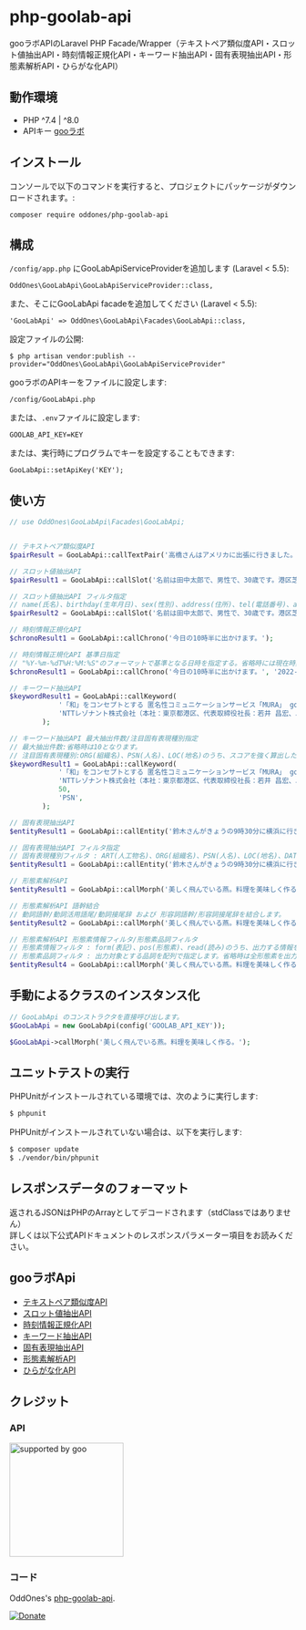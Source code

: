 # php-goolab-api
gooラボAPIのLaravel PHP Facade/Wrapper（テキストペア類似度API・スロット値抽出API・時刻情報正規化API・キーワード抽出API・固有表現抽出API・形態素解析API・ひらがな化API）

## 動作環境

- PHP ^7.4 | ^8.0
- APIキー [gooラボ](https://labs.goo.ne.jp/apiusage/)


## インストール

コンソールで以下のコマンドを実行すると、プロジェクトにパッケージがダウンロードされます。:
```
composer require oddones/php-goolab-api
```

## 構成

`/config/app.php` にGooLabApiServiceProviderを追加します (Laravel < 5.5):
```
OddOnes\GooLabApi\GooLabApiServiceProvider::class,
```

また、そこにGooLabApi facadeを追加してください (Laravel < 5.5):
```
'GooLabApi' => OddOnes\GooLabApi\Facades\GooLabApi::class,
```

設定ファイルの公開:
```
$ php artisan vendor:publish --provider="OddOnes\GooLabApi\GooLabApiServiceProvider"
```

gooラボのAPIキーをファイルに設定します:
```
/config/GooLabApi.php
```

または、`.env`ファイルに設定します:
```
GOOLAB_API_KEY=KEY
```

または、実行時にプログラムでキーを設定することもできます:
```
GooLabApi::setApiKey('KEY');
```

## 使い方

```php
// use OddOnes\GooLabApi\Facades\GooLabApi;


// テキストペア類似度API
$pairResult = GooLabApi::callTextPair('高橋さんはアメリカに出張に行きました。', '山田さんはイギリスに留学している。');;

// スロット値抽出API
$pairResult1 = GooLabApi::callSlot('名前は田中太郎で、男性で、30歳です。港区芝浦3-4-1に住んでいます。');

// スロット値抽出API フィルタ指定
// name(氏名)、birthday(生年月日)、sex(性別)、address(住所)、tel(電話番号)、age(年齢)のうち、スロット値抽出の対象とするスロットを配列で指定します。省略時はすべてのスロットを対象とします。
$pairResult2 = GooLabApi::callSlot('名前は田中太郎で、男性で、30歳です。港区芝浦3-4-1に住んでいます。', ['name', 'birthday', 'sex', 'address', 'tel', 'age']);

// 時刻情報正規化API
$chronoResult1 = GooLabApi::callChrono('今日の10時半に出かけます。');

// 時刻情報正規化API 基準日指定
// "%Y-%m-%dT%H:%M:%S"のフォーマットで基準となる日時を指定する。省略時には現在時刻が用いられます。
$chronoResult1 = GooLabApi::callChrono('今日の10時半に出かけます。', '2022-01-01T09:00:00');

// キーワード抽出API
$keywordResult1 = GooLabApi::callKeyword(
            '「和」をコンセプトとする 匿名性コミュニケーションサービス「MURA」 gooラボでのβ版のトライアル実施 ～gooの検索技術を使った「ネタ枯れ防止機能」によりコミュニティの話題活性化が可能に～',
            'NTTレゾナント株式会社（本社：東京都港区、代表取締役社長：若井 昌宏、以下、NTTレゾナント）は、同じ興味関心を持つ人と匿名でコミュニティをつくることができるコミュニケーションサービス「MURA」を、2015年8月27日よりgooラボ上でβ版サイトのトライアル提供を開始します。',
        );

// キーワード抽出API 最大抽出件数/注目固有表現種別指定
// 最大抽出件数:省略時は10となります。
// 注目固有表現種別:ORG(組織名)、PSN(人名)、LOC(地名)のうち、スコアを強く算出したい固有表現種別を1種類のみ文字列で指定します。省略時または上記以外の種別指定時は、全ての種別を同等に扱います。
$keywordResult1 = GooLabApi::callKeyword(
            '「和」をコンセプトとする 匿名性コミュニケーションサービス「MURA」 gooラボでのβ版のトライアル実施 ～gooの検索技術を使った「ネタ枯れ防止機能」によりコミュニティの話題活性化が可能に～',
            'NTTレゾナント株式会社（本社：東京都港区、代表取締役社長：若井 昌宏、以下、NTTレゾナント）は、同じ興味関心を持つ人と匿名でコミュニティをつくることができるコミュニケーションサービス「MURA」を、2015年8月27日よりgooラボ上でβ版サイトのトライアル提供を開始します。',
            50,
            'PSN',
        );

// 固有表現抽出API
$entityResult1 = GooLabApi::callEntity('鈴木さんがきょうの9時30分に横浜に行きます。');

// 固有表現抽出API フィルタ指定
// 固有表現種別フィルタ : ART(人工物名)、ORG(組織名)、PSN(人名)、LOC(地名)、DAT(日付表現)、TIM(時刻表現)、MNY(金額表現)、PCT(割合表現)のうち、出力する情報を文字列で指定します。複数指定する場合は、配列で複数記載してください。省略時は全ての種別を出力します。
$entityResult1 = GooLabApi::callEntity('鈴木さんがきょうの9時30分に横浜に行きます。', ['ART','ORG','PSN','LOC','DAT','TIM','MNY','PCT']);

// 形態素解析API
$entityResult1 = GooLabApi::callMorph('美しく飛んでいる燕。料理を美味しく作る。');

// 形態素解析API 語幹結合
// 動詞語幹/動詞活用語尾/動詞接尾辞 および 形容詞語幹/形容詞接尾辞を結合します。
$entityResult2 = GooLabApi::callMorph('美しく飛んでいる燕。料理を美味しく作る。', null, null, true);

// 形態素解析API 形態素情報フィルタ/形態素品詞フィルタ
// 形態素情報フィルタ : form(表記)、pos(形態素)、read(読み)のうち、出力する情報を文字列で指定します。複数指定する場合は、配列で複数記載してください。省略時は"form|pos|read"を指定したものとみなします。
// 形態素品詞フィルタ : 出力対象とする品詞を配列で指定します。省略時は全形態素を出力します。設定可能な項目は「形態素解析APIの品詞一覧（https://labs.goo.ne.jp/api/jp/morphological-analysis-pos_filter）」をご参照ください。
$entityResult4 = GooLabApi::callMorph('美しく飛んでいる燕。料理を美味しく作る。', ['form','pos','read'], ['名詞']);

```

## 手動によるクラスのインスタンス化

```php
// GooLabApi のコンストラクタを直接呼び出します。
$GooLabApi = new GooLabApi(config('GOOLAB_API_KEY'));

$GooLabApi->callMorph('美しく飛んでいる燕。料理を美味しく作る。');
```

## ユニットテストの実行
PHPUnitがインストールされている環境では、次のように実行します:

```bash
$ phpunit
```

PHPUnitがインストールされていない場合は、以下を実行します:

```bash
$ composer update
$ ./vendor/bin/phpunit
```

## レスポンスデータのフォーマット
返されるJSONはPHPのArrayとしてデコードされます（stdClassではありません）  
詳しくは以下公式APIドキュメントのレスポンスパラメーター項目をお読みください。


## gooラボApi
- [テキストペア類似度API](https://labs.goo.ne.jp/api/textpair_doc)
- [スロット値抽出API](https://labs.goo.ne.jp/api/jp/slot-value-extraction/)
- [時刻情報正規化API](https://labs.goo.ne.jp/api/jp/time-normalization/)
- [キーワード抽出API](https://labs.goo.ne.jp/api/jp/keyword-extraction/)
- [固有表現抽出API](https://labs.goo.ne.jp/api/jp/named-entity-extraction/)
- [形態素解析API](https://labs.goo.ne.jp/api/jp/morphological-analysis/)
- [ひらがな化API](https://labs.goo.ne.jp/api/jp/hiragana-translation/)



## クレジット
### API

<a href="http://www.goo.ne.jp/">
<img src="//u.xgoo.jp/img/sgoo.png" width="200px" alt="supported by goo" title="supported by goo">
</a>

### コード
OddOnes's [php-goolab-api](https://github.com/OddOnes/php-goolab-api).



[![Donate](https://img.shields.io/badge/Donate-PayPay-green.svg)](https://qr.paypay.ne.jp/rJ4cEfl2lSlSShMW)
